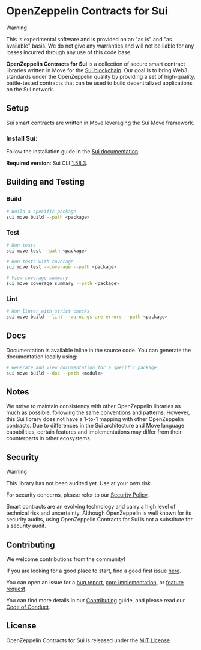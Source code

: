 # OpenZeppelin Contracts for Sui

> [!Warning]
> This is experimental software and is provided on an "as is" and "as available"
> basis. We do not give any warranties and will not be liable for any losses
> incurred through any use of this code base.

**OpenZeppelin Contracts for Sui** is a collection of secure smart contract
libraries written in Move for the [Sui blockchain](https://sui.io/). Our goal is to bring Web3
standards under the OpenZeppelin quality by providing a set of high-quality,
battle-tested contracts that can be used to build decentralized applications
on the Sui network.

## Setup

Sui smart contracts are written in Move leveraging the Sui Move framework.

### Install Sui:

Follow the installation guide in the [Sui documentation](https://docs.sui.io/guides/developer/getting-started/sui-install).

**Required version**: Sui CLI [1.58.3](https://github.com/MystenLabs/sui/releases/tag/mainnet-v1.58.3).

## Building and Testing

### Build

```bash
# Build a specific package
sui move build --path <package>
```

### Test

```bash
# Run tests
sui move test --path <package>

# Run tests with coverage
sui move test --coverage --path <package>

# View coverage summary
sui move coverage summary --path <package>
```

### Lint

```bash
# Run linter with strict checks
sui move build --lint --warnings-are-errors --path <package>
```

## Docs

Documentation is available inline in the source code. You can generate the documentation locally using:

```bash
# Generate and view documentation for a specific package
sui move build --doc --path <module>
```

## Notes

We strive to maintain consistency with other OpenZeppelin libraries as much as
possible, following the same conventions and patterns. However, this Sui library
does not have a 1-to-1 mapping with other OpenZeppelin contracts. Due to
differences in the Sui architecture and Move language capabilities, certain
features and implementations may differ from their counterparts in other
ecosystems.

## Security

> [!Warning]
> This library has not been audited yet. Use at your own risk.

For security concerns, please refer to our [Security Policy](./SECURITY.md).

Smart contracts are an evolving technology and carry a high level of technical
risk and uncertainty. Although OpenZeppelin is well known for its security
audits, using OpenZeppelin Contracts for Sui is not a substitute for a security
audit.

## Contributing

We welcome contributions from the community!

If you are looking for a good place to start, find a good first issue [here](https://github.com/OpenZeppelin/contracts-sui/issues?q=is%3Aissue%20state%3Aopen%20label%3A%22good%20first%20issue%22).

You can open an issue for a [bug report](https://github.com/OpenZeppelin/contracts-sui/issues/new?template=bug_report.yml), [core implementation](https://github.com/OpenZeppelin/contracts-sui/issues/new?template=core_implementation.yml), or [feature request](https://github.com/OpenZeppelin/contracts-sui/issues/new?template=feature_request.yml).

You can find more details in our [Contributing](./CONTRIBUTING.md) guide, and please read our [Code of Conduct](./CODE_OF_CONDUCT.md).

## License

OpenZeppelin Contracts for Sui is released under the [MIT License](./LICENSE).
